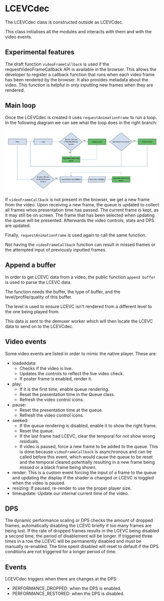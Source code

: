 # LCEVCdec

The LCEVCdec class is constructed outside as LCEVCdec.

This class initialises all the modules and interacts with them and with the
video events.

## Experimental features

The draft function `videoFrameCallback` is used if the requestVideoFrameCallback API
is available in the browser. This allows the developer to register a callback function that runs 
when each video frame has been rendered by the browser. It also provides metadata about the video. 
This function is helpful in only inputting new frames when they are rendered.

## Main loop

Once the LCEVCdec is created it uses `requestAnimationFrame` to run a loop. In
the following diagram we can see what the loop does in the right branch:

![alt text](assets/video_flow.png "Video flow")

If `videoFrameCallback` is not present in the browser, we get a new frame
from the video. Upon receiving a new frame, the queue is updated
to collect all frames whos presentation time has passed. The current
frame is kept, as it may still be on screen. The frame that has been
selected when updating the queue will be presented. Afterwards
the video controls, stats and DPS are updated.

Finally, `requestAnimationFrame` is used again to call the same function.

Not having the `videoFrameCallback` function can result in missed frames or the attempted input of
previously inputted frames. 

## Append a buffer

In order to get LCEVC data from a video, the public function `append buffer` is
used to parse the LCEVC data.

The function needs the buffer, the type of buffer, and the level/profile/quality
of this buffer.

The level is used to ensure LCEVC isn't rendered from a different level to the one being played from.


This data is sent to the demuxer worker which will then locate the LCEVC data to send on to the LCEVCdec.

## Video events

Some video events are listed in order to mimic the native player. These are:

* loadeddata:
  * Checks if the video is live.
  * Updates the controls to reflect the live video check.
  * If poster frame is enabled, render it.
* play:
  * If it is the first time, enable queue rendering.
  * Reset the presentation time in the Queue class.
  * Refresh the video control icons.
* pause:
  * Reset the presentation time at the queue.
  * Refresh the video control icons.
* seeked:
  * If the queue rendering is disabled, enable it to show the right frame.
  * Reset the queue.
  * If the last frame had LCEVC, clear the temporal for not show wrong
    residuals.
  * If video is paused, force a new frame to be added to the queue. This is done
    because `videoFrameCallback` is asynchronous and can be called before this
    event, which would cause the queue to be reset and the temporal cleared potentially resulting in a
    new frame being missed or a black frame being shown.
* render: This is a custom event forcing the input of a frame to the queue
  and updating the display if the shader is changed or LCEVC is toggled when the video is paused.
* resizing: If paused, re-render to use the proper player size.
* timeupdate: Update our internal current time of the video.

## DPS

The dynamic performance scaling or DPS checks the amount of dropped frames, automatically
disabling the LCEVC briefly if too many frames are being lost. If the rate of dropped frames
results in the LCEVC being disabled a second time, the period of disablement will be longer. 
If triggered three times in a row the LCEVC will be permanently disabled and must be manually re-enabled.
The time spent disabled will reset to default if the DPS conditions are not triggered for a longer period of time. 

## Events

LCEVCdec triggers when there are changes at the DPS:

* PERFORMANCE_DROPPED: when the DPS is enabled.
* PERFORMANCE_RESTORED: when the DPS is disabled.
